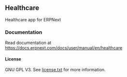 ## Healthcare

Healthcare app for ERPNext


### Documentation

Read documentation at https://docs.erpnext.com/docs/user/manual/en/healthcare



#### License

GNU GPL V3. See [license.txt](https://github.com/frappe/healthcare/blob/develop/license.txt) for more information.
